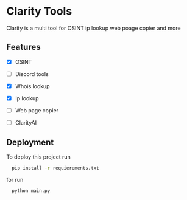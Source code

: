 
# Clarity Tools

Clarity is a multi tool for OSINT ip lookup web poage copier and more


## Features

- [x]   OSINT
- [ ]   Discord tools
- [x]   Whois lookup
- [X]   Ip lookup
- [ ]   Web page copier
- [ ]  ClarityAI



## Deployment

To deploy this project run

```bash
  pip install -r requierements.txt
```

for run

```bash
  python main.py
```


